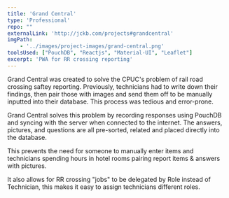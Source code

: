 ```yaml
---
title: 'Grand Central'
type: 'Professional'
repo: ""
externalLink: 'http://jckb.com/projects#grandcentral'
imgPath: 
    - '../images/project-images/grand-central.png'
toolsUsed: ["PouchDB", "Reactjs", "Material-UI", "Leaflet"]
excerpt: 'PWA for RR crossing reporting'
---
```



Grand Central was created to solve the CPUC's problem of 
rail road crossing saftey reporting. Previously, technicians 
had to write down their findings, then pair those with images
and send them off to be manually inputted into their database. 
This process was tedious and error-prone.

Grand Central solves this problem by recording responses 
using PouchDB and syncing with the server when connected to the
internet. The answers, pictures, and questions are all pre-sorted, related
and placed directly into the database. 

This prevents the need for someone to manually enter items and technicians spending hours
in hotel rooms pairing report items & answers with pictures.
          
It also allows for RR crossing "jobs" to be delegated by Role instead of Technician, this makes it easy to assign technicians different roles. 